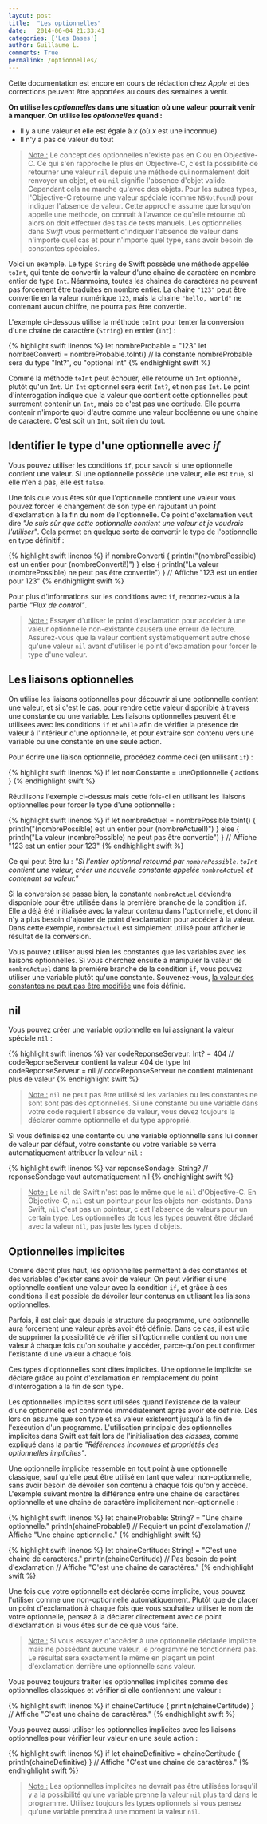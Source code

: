 ```yaml
---
layout: post
title:  "Les optionnelles"
date:   2014-06-04 21:33:41
categories: ['Les Bases']
author: Guillaume L.
comments: True
permalink: /optionnelles/
---
```


<div class="swift1">
	<p>Cette documentation est encore en cours de rédaction chez <em>Apple</em> et des corrections peuvent être apportées au cours des semaines à venir.</p>
</div>

**On utilise les _optionnelles_ dans une situation où une valeur pourrait venir à manquer. On utilise les _optionnelles_ quand :**

<ul><li>Il y a une valeur et elle est égale à <em>x</em> (où <em>x</em> est une inconnue)</li>
<li>Il n'y a pas de valeur du tout</li></ul>

><u>Note :</u> Le concept des optionnelles n'existe pas en C ou en Objective-C. Ce qui s'en rapproche le plus en Objective-C, c'est la possibilité de retourner une valeur <code>nil</code> depuis une méthode qui normalement doit renvoyer un objet, et où <code>nil</code> signifie l'absence d'objet valide. Cependant cela ne marche qu'avec des objets. Pour les autres types, l'Objective-C retourne une valeur spéciale (comme <code>NSNotFound</code>) pour indiquer l'absence de valeur. Cette approche assume que lorsqu'on appelle une méthode, on connait à l'avance ce qu'elle retourne où alors on doit effectuer des tas de tests manuels. Les optionnelles dans *Swift* vous permettent d'indiquer l'absence de valeur dans n'importe quel cas et pour n'importe quel type, sans avoir besoin de constantes spéciales.

Voici un exemple. Le type <code>String</code> de Swift possède une méthode appelée <code>toInt</code>, qui tente de convertir la valeur d'une chaine de caractère en nombre entier de type <code>Int</code>. Néanmoins, toutes les chaines de caractères ne peuvent pas forcement être traduites en nombre entier. La chaine <code>"123"</code> peut être convertie en la valeur numérique <code>123</code>, mais la chaine <code>"hello, world"</code> ne contenant aucun chiffre, ne pourra pas être convertie.

L'exemple ci-dessous utilise la méthode <code>toInt</code> pour tenter la conversion d'une chaine de caractère (<code>String</code>) en entier (<code>Int</code>) :

{% highlight swift linenos %}
let nombreProbable = "123"
let nombreConverti = nombreProbable.toInt()
// la constante nombreProbable sera du type "Int?", ou "optional Int"
{% endhighlight swift %}

Comme la méthode <code>toInt</code> peut échouer, elle retourne un <code>Int</code> optionnel, plutôt qu'un <code>Int</code>. Un <code>Int</code> optionnel sera écrit <code>Int?</code>, et non pas <code>Int</code>. Le point d'interrogation indique que la valeur que contient cette optionnelles peut surrement contenir un <code>Int</code>, mais ce c'est pas une certitude. Elle pourra contenir n'importe quoi d'autre comme une valeur booléenne ou une chaine de caractère. C'est soit un <code>Int</code>, soit rien du tout.

## Identifier le type d'une optionnelle avec *if*

Vous pouvez utiliser les conditions <code>if</code>, pour savoir si une optionnelle contient une valeur. Si une optionnelle possède une valeur, elle est <code>true</code>, si elle n'en a pas, elle est <code>false</code>.

Une fois que vous êtes sûr que l'optionnelle contient une valeur vous pouvez forcer le changement de son type en rajoutant un point d'exclamation à la fin du nom de l'optionnelle. Ce point d'exclamation veut dire *"Je suis sûr que cette optionnelle contient une valeur et je voudrais l'utiliser"*. Cela permet en quelque sorte de convertir le type de l'optionnelle en type définitif :

{% highlight swift linenos %}
if nombreConverti {
    println("\(nombrePossible) est un entier pour \(nombreConverti!)")
} else {
    println("La valeur \(nombrePossible) ne peut pas être convertie")
}
// Affiche "123 est un entier pour 123"
{% endhighlight swift %}

Pour plus d'informations sur les conditions avec <code>if</code>, reportez-vous à la partie *"Flux de control"*.

><u>Note :</u> Essayer d'utiliser le point d'exclamation pour accéder à une valeur optionnelle non-existante causera une erreur de lecture. Assurez-vous que la valeur contient systématiquement autre chose qu'une valeur <code>nil</code> avant d'utiliser le point d'exclamation pour forcer le type d'une valeur.

## Les liaisons optionnelles

On utilise les liaisons optionnelles pour découvrir si une optionnelle contient une valeur, et si c'est le cas, pour rendre cette valeur disponible à travers une constante ou une variable. Les liaisons optionnelles peuvent être utilisées avec les conditions <code>if</code> et <code>while</code> afin de vérifier la présence de valeur à l'intérieur d'une optionnelle, et pour extraire son contenu vers une variable ou une constante en une seule action.

Pour écrire une liaison optionnelle, procédez comme ceci (en utilisant <code>if</code>) :

{% highlight swift linenos %}
if let nomConstante = uneOptionnelle {
    actions
}
{% endhighlight swift %}

Réutilisons l'exemple ci-dessus mais cette fois-ci en utilisant les liaisons optionnelles pour forcer le type d'une optionnelle :

{% highlight swift linenos %}
if let nombreActuel = nombrePossible.toInt() {
    println("\(nombrePossible) est un entier pour \(nombreActuel!)")
} else {
    println("La valeur \(nombrePossible) ne peut pas être convertie")
}
// Affiche "123 est un entier pour 123"
{% endhighlight swift %}

Ce qui peut être lu : *"Si l'entier optionnel retourné par <code>nombrePossible.toInt</code> contient une valeur, créer une nouvelle constante appelée <code>nombreActuel</code> et contenant sa valeur."*

Si la conversion se passe bien, la constante <code>nombreActuel</code> deviendra disponible pour être utilisée dans la première branche de la condition <code>if</code>. Elle a déjà été initialisée avec la valeur contenu dans l'optionnelle, et donc il n'y a plus besoin d'ajouter de point d'exclamation pour accéder à la valeur. Dans cette exemple, <code>nombreActuel</code> est simplement utilisé pour afficher le résultat de la conversion.

Vous pouvez utiliser aussi bien les constantes que les variables avec les liaisons optionnelles. Si vous cherchez ensuite à manipuler la valeur de <code>nombreActuel</code> dans la première branche de la condition <code>if</code>, vous pouvez utiliser une variable plutôt qu'une constante. Souvenez-vous, <a href="http://www.swiftcode.fr/les-constantes-les-variables/" title="Les constantes et les variables">la valeur des constantes ne peut pas être modifiée</a> une fois définie.

## nil

Vous pouvez créer une variable optionnelle en lui assignant la valeur spéciale <code>nil</code> :

{% highlight swift linenos %}
var codeReponseServeur: Int? = 404
// codeReponseServeur contient la valeur 404 de type Int
codeReponseServeur = nil
// codeReponseServeur ne contient maintenant plus de valeur
{% endhighlight swift %}

><u>Note :</u> <code>nil</code> ne peut pas être utilisé si les variables ou les constantes ne sont sont pas des optionnelles. Si une constante ou une variable dans votre code requiert l'absence de valeur, vous devez toujours la déclarer comme optionnelle et du type approprié.

Si vous définissiez une contante ou une variable optionnelle sans lui donner de valeur par défaut, votre constante ou votre variable se verra automatiquement attribuer la valeur <code>nil</code> :

{% highlight swift linenos %}
var reponseSondage: String?
// reponseSondage vaut automatiquement nil
{% endhighlight swift %}

><u>Note :</u> Le <code>nil</code> de Swift n'est pas le même que le <code>nil</code> d'Objective-C. En Objective-C, <code>nil</code> est un pointeur pour les objets non-existants. Dans Swift, <code>nil</code> c'est pas un pointeur, c'est l'absence de valeurs pour un certain type. Les optionnelles de tous les types peuvent être déclaré avec la valeur <code>nil</code>, pas juste les types d'objets.

## Optionnelles implicites

Comme décrit plus haut, les optionnelles permettent à des constantes et des variables d'exister sans avoir de valeur. On peut vérifier si une optionnelle contient une valeur avec la condition <code>if</code>, et grâce à ces conditions il est possible de dévoiler leur contenus en utilisant les liaisons optionnelles.

Parfois, il est clair que depuis la structure du programme, une optionnelle aura forcement une valeur après avoir été définie. Dans ce cas, il est utile de supprimer la possibilité de vérifier si l'optionnelle contient ou non une valeur à chaque fois qu'on souhaite y accéder, parce-qu'on peut confirmer l'existante d'une valeur à chaque fois.

Ces types d'optionnelles sont dites implicites. Une optionnelle implicite se déclare grâce au point d'exclamation en remplacement du point d'interrogation à la fin de son type.

Les optionnelles implicites sont utilisées quand l'existence de la valeur d'une optionnelle est confirmée immédiatement après avoir été définie. Dès lors on assume que son type et sa valeur existeront jusqu'à la fin de l'exécution d'un programme. L'utilisation principale des optionnelles implicites dans Swift est fait lors de l'initialisation des *classes*, comme expliqué dans la partie *"Références inconnues et propriétés des optionnelles implicites"*.

Une optionnelle implicite ressemble en tout point à une optionnelle classique, sauf qu'elle peut être utilisé en tant que valeur non-optionnelle, sans avoir besoin de dévoiler son contenu à chaque fois qu'on y accède. L'exemple suivant montre la différence entre une chaine de caractères optionnelle et une chaine de caractère implicitement non-optionnelle :

{% highlight swift linenos %}
let chaineProbable: String? = "Une chaine optionnelle."
println(chaineProbable!) // Requiert un point d'exclamation
// Affiche "Une chaine optionnelle."
{% endhighlight swift %}

{% highlight swift linenos %}
let chaineCertitude: String! = "C'est une chaine de caractères."
println(chaineCertitude) // Pas besoin de point d'exclamation
// Affiche "C'est une chaine de caractères."
{% endhighlight swift %}

Une fois que votre optionnelle est déclarée come implicite, vous pouvez l'utiliser comme une non-optionnelle automatiquement. Plutôt que de placer un point d'exclamation à chaque fois que vous souhaitez utiliser le nom de votre optionnelle, pensez à la déclarer directement avec ce point d'exclamation si vous êtes sur de ce que vous faite.

><u>Note :</u> Si vous essayez d'accéder à une optionnelle déclarée implicite mais ne possédant aucune valeur, le programme ne fonctionnera pas. Le résultat sera exactement le même en plaçant un point d'exclamation derrière une optionnelle sans valeur.

Vous pouvez toujours traiter les optionnelles implicites comme des optionnelles classiques et vérifier si elle contiennent une valeur :

{% highlight swift linenos %}
if chaineCertitude {
    println(chaineCertitude)
}
// Affiche "C'est une chaine de caractères."
{% endhighlight swift %}

Vous pouvez aussi utiliser les optionnelles implicites avec les liaisons optionnelles pour vérifier leur valeur en une seule action :

{% highlight swift linenos %}
if let chaineDefinitive = chaineCertitude {
    println(chaineDefinitive)
}
// Affiche "C'est une chaine de caractères."
{% endhighlight swift %}

><u>Note :</u> Les optionnelles implicites ne devrait pas être utilisées lorsqu'il y a la possibilité qu'une variable prenne la valeur <code>nil</code> plus tard dans le programme. Utilisez toujours les types optionnels si vous pensez qu'une variable prendra à une moment la valeur <code>nil</code>.